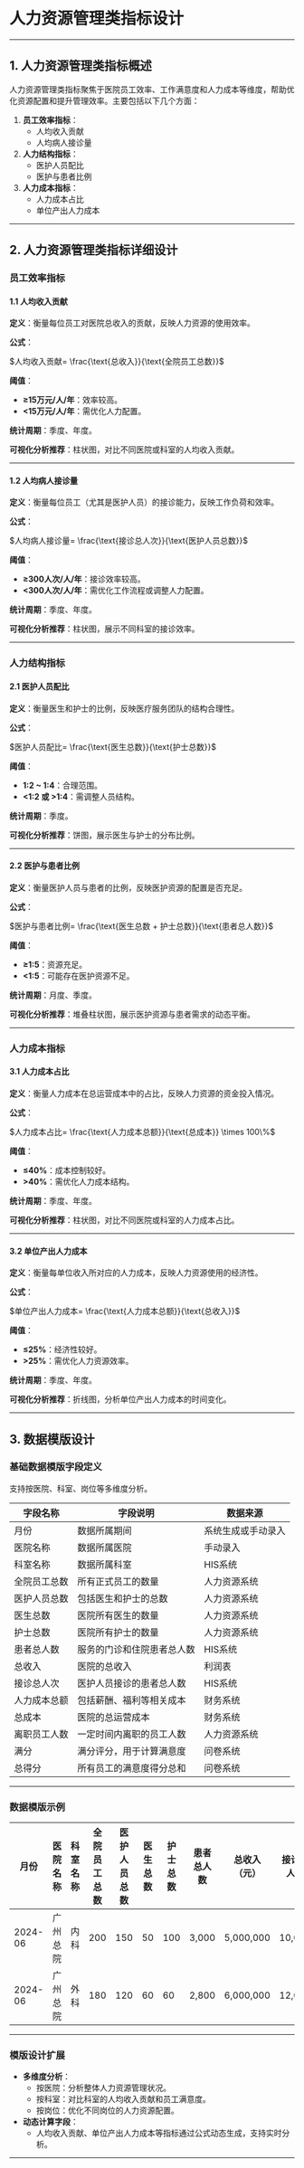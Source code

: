 # **人力资源管理类指标设计**

---

## **1. 人力资源管理类指标概述**

人力资源管理类指标聚焦于医院员工效率、工作满意度和人力成本等维度，帮助优化资源配置和提升管理效率。主要包括以下几个方面：

1. **员工效率指标**：
    - 人均收入贡献
    - 人均病人接诊量
2. **人力结构指标**：
    - 医护人员配比
    - 医护与患者比例
3. **人力成本指标**：
    - 人力成本占比
    - 单位产出人力成本


---

## **2. 人力资源管理类指标详细设计**

### **员工效率指标**

#### **1.1 人均收入贡献**

**定义**：衡量每位员工对医院总收入的贡献，反映人力资源的使用效率。

**公式**：

$人均收入贡献= \frac{\text{总收入}}{\text{全院员工总数}}$

**阈值**：

- **≥15万元/人/年**：效率较高。
- **<15万元/人/年**：需优化人力配置。

**统计周期**：季度、年度。

**可视化分析推荐**：柱状图，对比不同医院或科室的人均收入贡献。

---

#### **1.2 人均病人接诊量**

**定义**：衡量每位员工（尤其是医护人员）的接诊能力，反映工作负荷和效率。

**公式**：

$人均病人接诊量= \frac{\text{接诊总人次}}{\text{医护人员总数}}$

**阈值**：

- **≥300人次/人/年**：接诊效率较高。
- **<300人次/人/年**：需优化工作流程或调整人力配置。

**统计周期**：季度、年度。

**可视化分析推荐**：柱状图，展示不同科室的接诊效率。

---

### **人力结构指标**

#### **2.1 医护人员配比**

**定义**：衡量医生和护士的比例，反映医疗服务团队的结构合理性。

**公式**：

$医护人员配比= \frac{\text{医生总数}}{\text{护士总数}}$

**阈值**：

- **1:2 ~ 1:4**：合理范围。
- **<1:2 或 >1:4**：需调整人员结构。

**统计周期**：季度。

**可视化分析推荐**：饼图，展示医生与护士的分布比例。

---

#### **2.2 医护与患者比例**

**定义**：衡量医护人员与患者的比例，反映医护资源的配置是否充足。

**公式**：

$医护与患者比例= \frac{\text{医生总数 + 护士总数}}{\text{患者总人数}}$

**阈值**：

- **≥1:5**：资源充足。
- **<1:5**：可能存在医护资源不足。

**统计周期**：月度、季度。

**可视化分析推荐**：堆叠柱状图，展示医护资源与患者需求的动态平衡。

---

### **人力成本指标**

#### **3.1 人力成本占比**

**定义**：衡量人力成本在总运营成本中的占比，反映人力资源的资金投入情况。

**公式**：

$人力成本占比= \frac{\text{人力成本总额}}{\text{总成本}} \times 100\%$

**阈值**：

- **≤40%**：成本控制较好。
- **>40%**：需优化人力成本结构。

**统计周期**：季度、年度。

**可视化分析推荐**：柱状图，对比不同医院或科室的人力成本占比。

---

#### **3.2 单位产出人力成本**

**定义**：衡量每单位收入所对应的人力成本，反映人力资源使用的经济性。

**公式**：

$单位产出人力成本= \frac{\text{人力成本总额}}{\text{总收入}}$

**阈值**：

- **≤25%**：经济性较好。
- **>25%**：需优化人力资源效率。

**统计周期**：季度、年度。

**可视化分析推荐**：折线图，分析单位产出人力成本的时间变化。

---

## **3. 数据模版设计**

### **基础数据模版字段定义**

支持按医院、科室、岗位等多维度分析。

| **字段名称** | **字段说明**      | **数据来源**  |
| -------- | ------------- | --------- |
| 月份       | 数据所属期间        | 系统生成或手动录入 |
| 医院名称     | 数据所属医院        | 手动录入      |
| 科室名称     | 数据所属科室        | HIS系统     |
| 全院员工总数   | 所有正式员工的数量     | 人力资源系统    |
| 医护人员总数   | 包括医生和护士的总数    | 人力资源系统    |
| 医生总数     | 医院所有医生的数量     | 人力资源系统    |
| 护士总数     | 医院所有护士的数量     | 人力资源系统    |
| 患者总人数    | 服务的门诊和住院患者总人数 | HIS系统     |
| 总收入      | 医院的总收入        | 利润表       |
| 接诊总人次    | 医护人员接诊的患者总人数  | HIS系统     |
| 人力成本总额   | 包括薪酬、福利等相关成本  | 财务系统      |
| 总成本      | 医院的总运营成本      | 财务系统      |
| 离职员工人数   | 一定时间内离职的员工人数  | 人力资源系统    |
| 满分       | 满分评分，用于计算满意度  | 问卷系统      |
| 总得分      | 所有员工的满意度得分总和  | 问卷系统      |

---

### **数据模版示例**

|月份|医院名称|科室名称|全院员工总数|医护人员总数|医生总数|护士总数|患者总人数|总收入（元）|接诊总人次|人力成本总额（元）|总成本（元）|离职员工人数|满分|总得分|
|---|---|---|---|---|---|---|---|---|---|---|---|---|---|---|
|2024-06|广州总院|内科|200|150|50|100|3,000|5,000,000|10,000|1,800,000|4,500,000|5|5|800|
|2024-06|广州总院|外科|180|120|60|60|2,800|6,000,000|12,000|2,000,000|5,000,000|3|5|850|

---

### **模版设计扩展**

- **多维度分析**：
    - 按医院：分析整体人力资源管理状况。
    - 按科室：对比科室的人均收入贡献和员工满意度。
    - 按岗位：优化不同岗位的人力资源配置。
- **动态计算字段**：
    - 人均收入贡献、单位产出人力成本等指标通过公式动态生成，支持实时分析。

---
